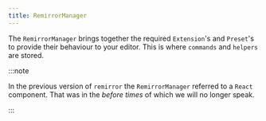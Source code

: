 ```yaml
---
title: RemirrorManager
---
```


The `RemirrorManager` brings together the required `Extension`'s and `Preset`'s to provide their behaviour to your editor. This is where `commands` and `helpers` are stored.

:::note

In the previous version of `remirror` the `RemirrorManager` referred to a `React` component. That was in the _before times_ of which we will no longer speak.

:::
